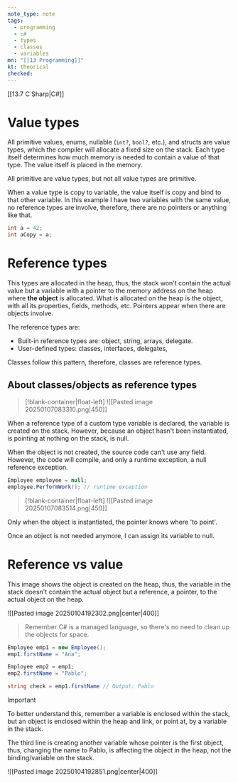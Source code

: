 ```yaml
---
note_type: note
tags:
  - programming
  - c#
  - types
  - classes
  - variables
mn: "[[13 Programming]]"
kt: theorical
checked: 
---
```

[[13.7 C Sharp|C#]]

# Value types
All primitive values, enums, nullable (`int?`, `bool?`, etc.), and structs are value types, which the compiler will allocate a fixed size on the stack. Each type itself determines how much memory is needed to contain a value of that type. The value itself is placed in the memory. 

All primitive are value types, but not all value types are primitive. 

When a value type is copy to variable, the value itself is copy and bind to that other variable. In this example I have two variables with the same value, no reference types are involve, therefore, there are no pointers or anything like that. 

```c#
int a = 42;
int aCopy = a;
```
# Reference types
This types are allocated in the heap, thus, the stack won't contain the actual value but a variable with a pointer to the memory address on the heap where **the object** is allocated. What is allocated on the heap is the object, with all its properties, fields, methods, etc. Pointers appear when there are objects involve. 

The reference types are:
- Built-in reference types are: object, string, arrays, delegate.
- User-defined types: classes, interfaces, delegates, 

Classes follow this pattern, therefore, classes are reference types. 

## About classes/objects as reference types
>[!blank-container|float-left]
![[Pasted image 20250107083310.png|450]]

When a reference type of a custom type variable is declared, the variable is created on the stack. However, because an object hasn't been instantiated, is pointing at nothing on the stack, is null.

When the object is not created, the source code can't use any field. However, the code will compile, and only a runtime exception, a null reference exception. 

```c#
Employee employee = null;
employee.PerformWork(); // runtime exception 
```

>[!blank-container|float-left]
>![[Pasted image 20250107083514.png|450]]

Only when the object is instantiated, the pointer knows where 'to point'.





Once an object is not needed anymore, I can assign its variable to null. 



# Reference vs value
This image shows the object is created on the heap, thus, the variable in the stack doesn't contain the actual object but a reference, a pointer, to the actual object on the heap. 

![[Pasted image 20250104192302.png|center|400]]

>Remember C# is a managed language, so there's no need to clean up the objects for space.

```c#
Employee emp1 = new Employee();
emp1.firstName = "Ana";

Employee emp2 = emp1;
emp2.firstName = "Pablo";

string check = emp1.firstName // Output: Pablo
```

>[!important]
>To better understand this, remember a variable is enclosed within the stack, but an object is enclosed within the heap and link, or point at, by a variable in the stack. 
>
>The third line is creating another variable whose pointer is the first object, thus, changing the name to Pablo, is affecting the object in the heap, not the binding/variable on the stack.
>
>![[Pasted image 20250104192851.png|center|400]]

